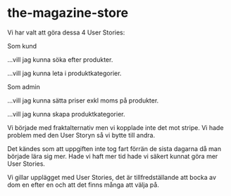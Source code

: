 # the-magazine-store
Vi har valt att göra dessa 4 User Stories:

Som kund


…vill jag kunna söka efter produkter.


…vill jag kunna leta i produktkategorier.


Som admin


…vill jag kunna sätta priser exkl moms på produkter.


…vill jag kunna skapa produktkategorier.


Vi började med fraktalternativ men vi kopplade inte det mot stripe. Vi hade problem med den User Storyn så vi bytte till andra.

Det kändes som att uppgiften inte tog fart förrän de sista dagarna då man började lära sig mer. Hade vi haft mer tid hade vi säkert
kunnat göra mer User Stories.

Vi gillar upplägget med User Stories, det är tillfredställande att bocka av dom en efter en och att det finns många
att välja på.
